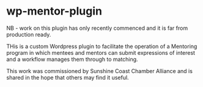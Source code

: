 # wp-mentor-plugin

NB - work on this plugin has only recently commenced and it is far from production ready.

THis is a custom Wordpress plugin to facilitate the operation of a Mentoring program in which mentees and mentors can submit expressions of interest and a workflow manages them through to matching.

This work was commissioned by Sunshine Coast Chamber Alliance and is shared in the hope that others may find it useful.
